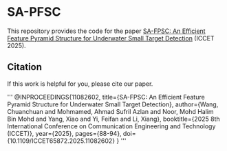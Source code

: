 # SA-PFSC
This repository provides the code for the paper [SA-FPSC: An Efficient Feature Pyramid Structure for Underwater Small Target Detection](https://ieeexplore.ieee.org/document/11082602) (ICCET 2025).






## Citation
If this work is helpful for you, please cite our paper.

'''
@INPROCEEDINGS{11082602,
  title={SA-FPSC: An Efficient Feature Pyramid Structure for Underwater Small Target Detection}, 
  author={Wang, Chuanchuan and Mohmamed, Ahmad Sufril Azlan and Noor, Mohd Halim Bin Mohd and Yang, Xiao and Yi, Feifan and Li, Xiang},
  booktitle={2025 8th International Conference on Communication Engineering and Technology (ICCET)}, 
  year={2025},
  pages={88-94},
  doi={10.1109/ICCET65872.2025.11082602}
}
'''
